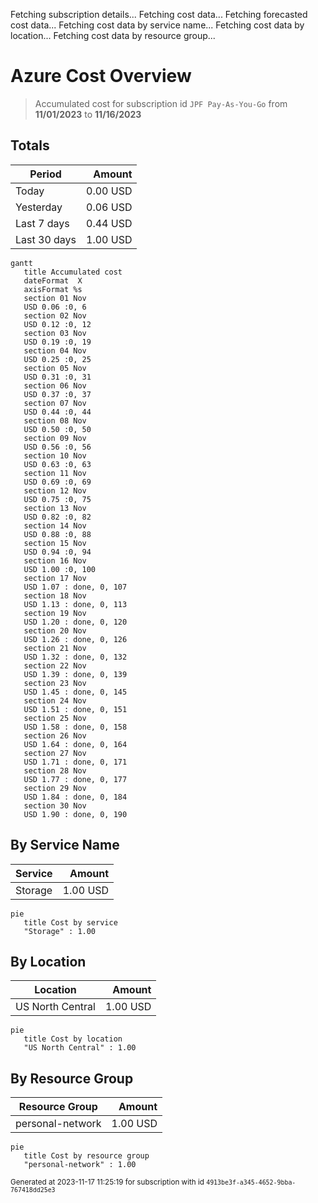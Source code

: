 Fetching subscription details...
Fetching cost data...
Fetching forecasted cost data...
Fetching cost data by service name...
Fetching cost data by location...
Fetching cost data by resource group...
# Azure Cost Overview

> Accumulated cost for subscription id `JPF Pay-As-You-Go` from **11/01/2023** to **11/16/2023**

## Totals

|Period|Amount|
|---|---:|
|Today|0.00 USD|
|Yesterday|0.06 USD|
|Last 7 days|0.44 USD|
|Last 30 days|1.00 USD|

```mermaid
gantt
   title Accumulated cost
   dateFormat  X
   axisFormat %s
   section 01 Nov
   USD 0.06 :0, 6
   section 02 Nov
   USD 0.12 :0, 12
   section 03 Nov
   USD 0.19 :0, 19
   section 04 Nov
   USD 0.25 :0, 25
   section 05 Nov
   USD 0.31 :0, 31
   section 06 Nov
   USD 0.37 :0, 37
   section 07 Nov
   USD 0.44 :0, 44
   section 08 Nov
   USD 0.50 :0, 50
   section 09 Nov
   USD 0.56 :0, 56
   section 10 Nov
   USD 0.63 :0, 63
   section 11 Nov
   USD 0.69 :0, 69
   section 12 Nov
   USD 0.75 :0, 75
   section 13 Nov
   USD 0.82 :0, 82
   section 14 Nov
   USD 0.88 :0, 88
   section 15 Nov
   USD 0.94 :0, 94
   section 16 Nov
   USD 1.00 :0, 100
   section 17 Nov
   USD 1.07 : done, 0, 107
   section 18 Nov
   USD 1.13 : done, 0, 113
   section 19 Nov
   USD 1.20 : done, 0, 120
   section 20 Nov
   USD 1.26 : done, 0, 126
   section 21 Nov
   USD 1.32 : done, 0, 132
   section 22 Nov
   USD 1.39 : done, 0, 139
   section 23 Nov
   USD 1.45 : done, 0, 145
   section 24 Nov
   USD 1.51 : done, 0, 151
   section 25 Nov
   USD 1.58 : done, 0, 158
   section 26 Nov
   USD 1.64 : done, 0, 164
   section 27 Nov
   USD 1.71 : done, 0, 171
   section 28 Nov
   USD 1.77 : done, 0, 177
   section 29 Nov
   USD 1.84 : done, 0, 184
   section 30 Nov
   USD 1.90 : done, 0, 190
```

## By Service Name

|Service|Amount|
|---|---:|
|Storage|1.00 USD|

```mermaid
pie
   title Cost by service
   "Storage" : 1.00
```

## By Location

|Location|Amount|
|---|---:|
|US North Central|1.00 USD|

```mermaid
pie
   title Cost by location
   "US North Central" : 1.00
```

## By Resource Group

|Resource Group|Amount|
|---|---:|
|personal-network|1.00 USD|

```mermaid
pie
   title Cost by resource group
   "personal-network" : 1.00
```

<sup>Generated at 2023-11-17 11:25:19 for subscription with id `4913be3f-a345-4652-9bba-767418dd25e3`</sup>
